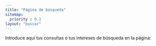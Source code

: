 ```yaml
---
title: "Página de búsqueda"
sitemap:
  priority : 0.1
layout: "buscar"
---
```


Introduce aquí tus consultas o tus intereses de búsqueda en la página:



